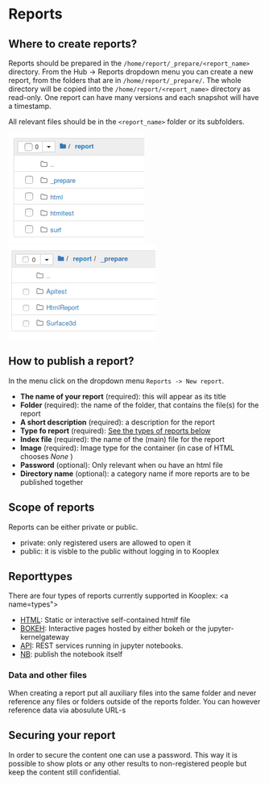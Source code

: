 Reports
=========


## Where to create reports?
Reports should be prepared in the `/home/report/_prepare/<report_name>` directory. From the Hub -> Reports dropdown menu you can create a new report, from the folders that are in `/home/report/_prepare/`. 
The whole directory will be copied into the `/home/report/<report_name>` directory as read-only. One report can have many versions and each snapshot will have a timestamp.

All relevant files should be in the `<report_name>` folder or its subfolders.

![prepare](/img/report-folder.png)
![prepare](/img/report-prepare-folder.png)

## How to publish a report?
In the menu click on the dropdown menu `Reports -> New report`.
 * **The name of your report** (required): this will appear as its title
 * **Folder** (required): the name of the folder, that contains the file(s) for the report
 * **A short description** (required): a description for the report
 * **Type fo report** (required): [See the types of reports below](#types)
 * **Index file** (required): the name of the (main) file for the report
 * **Image** (required): Image type for the container (in case of HTML chooses *None* )
 * **Password** (optional): Only relevant when ou have an html file 
 * **Directory name** (optional): a category name if more reports are to be published together
 
## Scope of reports
Reports can be either private or public.

 * private: only registered users are allowed to open it
 * public: it is visble to the public without logging in to Kooplex

## Reporttypes

There are four types of reports currently supported in Kooplex:
<a name=types"></a>
 * [HTML](html.md): Static or interactive self-contained htmlf file 
 * [BOKEH](bokeh.md): Interactive pages hosted by either bokeh or the jupyter-kernelgateway
 * [API](API.md): REST services running in jupyter notebooks.
 * [NB](notebook.md): publish the notebook itself


### Data and other files
When creating a report put all auxiliary files into the same folder and never reference any files or folders outside of the reports folder. You can however reference data via abosulute URL-s

## Securing your report
In order to secure the content one can use a password. This way it is possible to show plots or any other results to non-registered people but keep the content still confidential.
